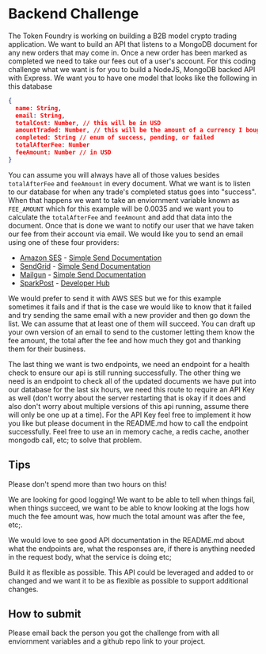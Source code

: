 # Backend Challenge

The Token Foundry is working on building a B2B model crypto trading application. We want to build an API that listens to a MongoDB document for any new orders that may come in. Once a new order has been marked as completed we need to take our fees out of a user's account. For this coding challenge what we want is for you to build a NodeJS, MongoDB backed API with Express. We want you to have one model that looks like the following in this database
```json
{
  name: String,
  email: String,
  totalCost: Number, // this will be in USD
  amountTraded: Number, // this will be the amount of a currency I bought/sold
  completed: String // enum of success, pending, or failed
  totalAfterFee: Number
  feeAmount: Number // in USD
}
```
You can assume you will always have all of those values besides `totalAfterFee` and `feeAmount` in every document. What we want is to listen to our database for when any trade's completed status goes into "success". When that happens we want to take an enviornment variable known as `FEE_AMOUNT` which for this example will be 0.0035 and we want you to calculate the `totalAfterFee` and `feeAmount` and add that data into the document. Once that is done we want to notify our user that we have taken our fee from their account via email. We would like you to send an email using one of these four providers:

* [Amazon SES](http://aws.amazon.com/ses/) - [Simple Send Documentation](http://docs.aws.amazon.com/ses/latest/APIReference/API_SendEmail.html)
* [SendGrid](https://sendgrid.com/user/signup) - [Simple Send Documentation](https://sendgrid.com/docs/API_Reference/Web_API/mail.html)
* [Mailgun](http://www.mailgun.com) - [Simple Send Documentation](http://documentation.mailgun.com/quickstart.html#sending-messages)
* [SparkPost](https://www.sparkpost.com/) - [Developer Hub](https://developers.sparkpost.com/)

We would prefer to send it with AWS SES but we for this example sometimes it fails and if that is the case we would like to know that it failed and try sending the same email with a new provider and then go down the list. We can assume that at least one of them will succeed. You can draft up your own version of an email to send to the customer letting them know the fee amount, the total after the fee and how much they got and thanking them for their business.

The last thing we want is two endpoints, we need an endpoint for a health check to ensure our api is still running successfully. The other thing we need is an endpoint to check all of the updated documents we have put into our database for the last six hours, we need this route to require an API Key as well (don't worry about the server restarting that is okay if it does and also don't worry about multiple versions of this api running, assume there will only be one up at a time). For the API Key feel free to implement it how you like but please document in the README.md how to call the endpoint successfully. Feel free to use an in memory cache, a redis cache, another mongodb call, etc; to solve that problem.

## Tips

Please don't spend more than two hours on this! 

We are looking for good logging! We want to be able to tell when things fail, when things succeed, we want to be able to know looking at the logs how much the fee amount was, how much the total amount was after the fee, etc;.

We would love to see good API documentation in the README.md about what the endpoints are, what the responses are, if there is anything needed in the request body, what the service is doing etc;

Build it as flexible as possible. This API could be leveraged and added to or changed and we want it to be as flexible as possible to support additional changes.

## How to submit

Please email back the person you got the challenge from with all enviornment variables and a github repo link to your project.